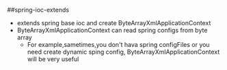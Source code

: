 ##spring-ioc-extends
* extends spring base ioc and create ByteArrayXmlApplicationContext
* ByteArrayXmlApplicationContext can read spring configs from byte array
	* For example,sametimes,you don't hava spring configFiles or you need create dynamic sping config, ByteArrayXmlApplicationContext will be very useful